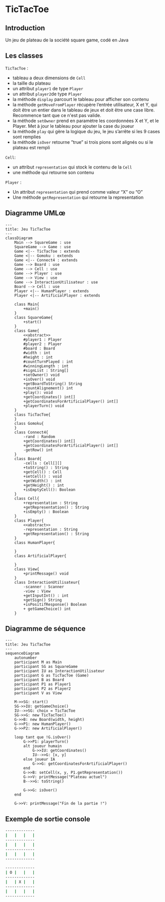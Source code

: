 # TicTacToe
## Introduction
Un jeu de plateau de la société square game, codé en Java

## Les classes
`TicTacToe` :
- tableau a deux dimensions de `Cell`
- la taille du plateau
- un attribut `player1` de type `Player`
- un attribut `player2`de type `Player`
- la méthode `display` parcourt le tableau pour afficher son contenu
- la méthode `getMoveFromPlayer` récupère l’entrée utilisateur, X et Y, qui doit être un entier dans le tableau de jeux et doit être une case libre. Recommence tant que ce n'est pas valide.
- la méthode `setOwner` prend en paramètre les coordonnées X et Y, et le Player. Met à jour le tableau pour ajouter la case du joueur
- la méthode `play` qui gère la logique du jeu, le jeu s’arrête si les 9 cases sont remplies
- la méthode `isOver` retourne ”true” si trois pions sont alignés ou si le plateau est rempli

`Cell`:
- un attribut `representation` qui stock le contenu de la `Cell`
- une méthode qui retourne son contenu

`Player` :
- Un attribut `representation` qui prend comme valeur “X” ou “O”
- Une méthode `getRepresentation` qui retourne la representation

## Diagramme UMLœ
```mermaid
---
title: Jeu TicTacToe
---
classDiagram
    Main --> SquareGame : use
    SquareGame --> Game : use
    Game <|-- TicTacToe : extends
    Game <|-- Gomoku : extends
    Game <|-- Connect4 : extends
    Game --> Board : use
    Game --> Cell : use
    Game --> Player : use
    Game --> View : use
    Game --> InteractionUtilisateur : use
    Board --> Cell : use
    Player <|-- HumanPlayer : extends
    Player <|-- ArtificialPlayer : extends

    class Main{
        +main()
    }
    class SquareGame{
        +start()
    }
    class Game{
        <<abstract>>
        #player1 : Player
        #player2 : Player
        #board : Board
        #width : int
        #height : int
        #countTurnPlayed : int
        #winningLength : int
        #signList : String[]
        +setOwner() void
        +isOver() void
        +getBoardToString() String
        +countAlignement() int
        +play(): void
        +getCoordinates() int[]
        +getCoordinatesForArtificialPlayer() int[]
        +playerTurn() void
    }
    class TicTacToe{
    }
    class Gomoku{
    }
    class Connect4{
        -rand : Random
        +getCoordinates() int[]
        +getCoordinatesForArtificialPlayer() int[]
        -getRow() int
    }
    class Board{
        -cells : Cell[][]
        +toString() : String
        +getCell() : Cell
        +setCell() : void
        +getWidth() : int
        +getHeight() : int
        +isEmptyCell(): Boolean
    }
    class Cell{
        +representation : String
        +getRepresentation() : String
        +isEmpty() : Boolean
    }
    class Player{
        <<abstract>>
        -representation : String
        +getRepresentation() : String
    }
    class HumanPlayer{

    }
    class ArtificialPlayer{

    }
    class View{
        +printMessage() void
    }
    class InteractionUtilisateur{
        -scanner : Scanner
        -view : View
        +getInputInt() : int
        +getSign() String
        +isPositifResponse() Boolean
        + getGameChoice() int
    }
```
## Diagramme de séquence
```mermaid
---
title: Jeu TicTacToe
---
sequenceDiagram
    autonumber
    participant M as Main
    participant SG as SquareGame
    participant IU as InteractionUtilisateur
    participant G as TicTacToe (Game)
    participant B as Board
    participant P1 as Player1
    participant P2 as Player2
    participant V as View

    M->>SG: start()
    SG->>IU: getGameChoice()
    IU-->>SG: choix = TicTacToe
    SG->>G: new TicTacToe()
    G->>B: new Board(width, height)
    G->>P1: new HumanPlayer()
    G->>P2: new ArtificialPlayer()

    loop tant que !G.isOver()
        G->>P1: playerTurn()
        alt joueur humain
            G->>IU: getCoordinates()
            IU-->>G: [x, y]
        else joueur IA
            G->>G: getCoordinatesForArtificialPlayer()
        end
        G->>B: setCell(x, y, P1.getRepresentation())
        G->>V: printMessage("Plateau actuel")
        B-->>G: toString()

        G->>G: isOver()
    end

    G->>V: printMessage("Fin de la partie !")
```
## Exemple de sortie console
```bash
-------------
|   |   |   |
-------------
|   |   |   |
-------------
|   |   |   |
-------------
```
```bash
-------------
| O |   |   |
-------------
|   | X |   |
-------------
|   |   |   |
-------------
```